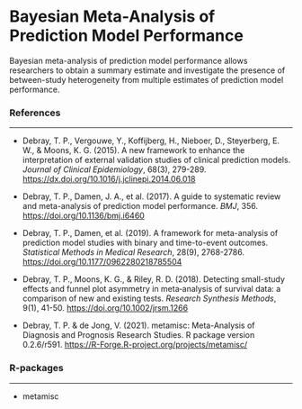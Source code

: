 Bayesian Meta-Analysis of Prediction Model Performance
===

Bayesian meta-analysis of prediction model performance allows researchers to obtain a summary estimate and investigate the presence of between-study heterogeneity from multiple estimates of prediction model performance. 


### References
---
- Debray, T. P., Vergouwe, Y., Koffijberg, H., Nieboer, D., Steyerberg, E. W., & Moons, K. G. (2015). A new framework to enhance the interpretation of external validation studies of clinical prediction models. *Journal of Clinical Epidemiology*, 68(3), 279-289. https://dx.doi.org/10.1016/j.jclinepi.2014.06.018 

- Debray, T. P., Damen, J. A., et al. (2017). A guide to systematic review and meta-analysis of prediction model performance. *BMJ*, 356. https://doi.org/10.1136/bmj.i6460

- Debray, T. P., Damen, et al. (2019). A framework for meta-analysis of prediction model studies with binary and time-to-event outcomes. *Statistical Methods in Medical Research*, 28(9), 2768-2786. https://doi.org/10.1177/0962280218785504

- Debray, T. P., Moons, K. G., & Riley, R. D. (2018). Detecting small-study effects and funnel plot asymmetry in meta‐analysis of survival data: a comparison of new and existing tests. *Research Synthesis Methods*, 9(1), 41-50. https://doi.org/10.1002/jrsm.1266

- Debray, T. P. & de Jong, V. (2021). metamisc: Meta-Analysis of Diagnosis and Prognosis Research Studies. R package version 0.2.6/r591. https://R-Forge.R-project.org/projects/metamisc/


### R-packages
---
- metamisc
